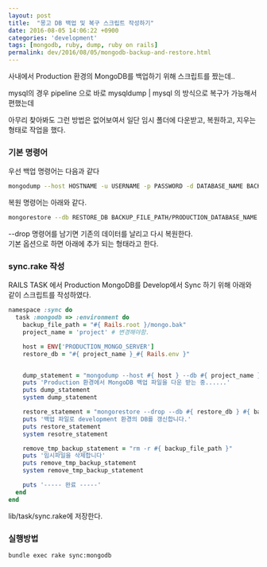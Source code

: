 ```yaml
---
layout: post
title:  "몽고 DB 백업 및 복구 스크립트 작성하기"
date: 2016-08-05 14:06:22 +0900
categories: 'development'
tags: [mongodb, ruby, dump, ruby on rails]
permalink: dev/2016/08/05/mongodb-backup-and-restore.html
---
```


사내에서 Production 환경의 MongoDB를 백업하기 위해 스크립트를 짰는데..

mysql의 경우 pipeline 으로 바로 mysqldump \| mysql 의 방식으로 복구가 가능해서 편했는데

아무리 찾아봐도 그런 방법은 없어보여서 일단 임시 폴더에 다운받고, 복원하고, 지우는 형태로 작업을 했다.

### 기본 명령어

우선 백업 명령어는 다음과 같다

```bash
mongodump --host HOSTNAME -u USERNAME -p PASSWORD -d DATABASE_NAME BACKUP_FILE_PATH
```

복원 명령어는 아래와 같다.

```bash
mongorestore --db RESTORE_DB BACKUP_FILE_PATH/PRODUCTION_DATABASE_NAME
```

--drop 명령어를 남기면 기존의 데이터를 날리고 다시 복원한다.<br/>
기본 옵션으로 하면 아래에 추가 되는 형태라고 한다.

### sync.rake 작성

RAILS TASK 에서 Production MongoDB를 Develop에서 Sync 하기 위해 아래와 같이 스크립트를 작성하였다.

```ruby
namespace :sync do
  task :mongodb => :environment do
    backup_file_path = "#{ Rails.root }/mongo.bak"
    project_name = 'project' # 변경해야함.

    host = ENV['PRODUCTION_MONGO_SERVER']
    restore_db = "#{ project_name }_#{ Rails.env }"


    dump_statement = "mongodump --host #{ host } --db #{ project_name }_production --out #{ backup_file_path }"
    puts 'Production 환경에서 MongoDB 백업 파일을 다운 받는 중......'
    puts dump_statement
    system dump_statement

    restore_statement = "mongorestore --drop --db #{ restore_db } #{ backup_file_path }/#{project_name}_production"
    puts '백업 파일로 development 환경의 DB를 갱신합니다.'
    puts restore_statement
    system resotre_statement

    remove_tmp_backup_statement = "rm -r #{ backup_file_path }"
    puts '임시파일을 삭제합니다'
    puts remove_tmp_backup_statement
    system remove_tmp_backup_statement

    puts '----- 완료 -----'
  end
end
```

lib/task/sync.rake에 저장한다.

### 실행방법

```bash
bundle exec rake sync:mongodb
```
